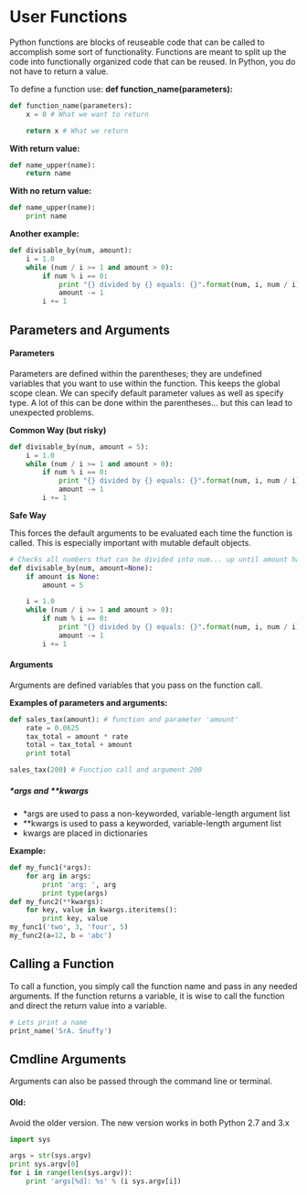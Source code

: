 # User Functions

Python functions are blocks of reuseable code that can be called to accomplish some sort of functionality. Functions are meant to split up the code into functionally organized code that can be reused. In Python, you do not have to return a value.

To define a function use: **def function\_name\(parameters\):**

```py
def function_name(parameters):
    x = 0 # What we want to return

    return x # What we return
```

**With return value:**

```py
def name_upper(name):
    return name
```

**With no return value:**

```py
def name_upper(name):
    print name
```

**Another example:**

```py
def divisable_by(num, amount):
    i = 1.0
    while (num / i >= 1 and amount > 0):
        if num % i == 0:
            print "{} divided by {} equals: {}".format(num, i, num / i)
            amount -= 1
        i += 1
```

## Parameters and Arguments

#### Parameters

Parameters are defined within the parentheses; they are undefined variables that you want to use within the function. This keeps the global scope clean. We can specify default parameter values as well as specify type. A lot of this can be done within the parentheses... but this can lead to unexpected problems.

**Common Way \(but risky\)**

```py
def divisable_by(num, amount = 5):
    i = 1.0
    while (num / i >= 1 and amount > 0):
        if num % i == 0:
            print "{} divided by {} equals: {}".format(num, i, num / i)
            amount -= 1
        i += 1
```

**Safe Way**

This forces the default arguments to be evaluated each time the function is called. This is especially important with mutable default objects.

```py
# Checks all numbers that can be divided into num... up until amount has been reached or we reach divide by self
def divisable_by(num, amount=None):
    if amount is None:
        amount = 5

    i = 1.0
    while (num / i >= 1 and amount > 0):
        if num % i == 0:
            print "{} divided by {} equals: {}".format(num, i, num / i)
            amount -= 1
        i += 1
```

#### Arguments

Arguments are defined variables that you pass on the function call.

**Examples of parameters and arguments:**

```py
def sales_tax(amount): # function and parameter 'amount'
    rate = 0.0625
    tax_total = amount * rate
    total = tax_total + amount
    print total

sales_tax(200) # Function call and argument 200
```

##### \*args and \*\*kwargs

* \*args are used to pass a non-keyworded, variable-length argument list
* \*\*kwargs is used to pass a keyworded, variable-length argument list
* kwargs are placed in dictionaries

**Example:**

```py
def my_func1(*args):
    for arg in args:
        print 'arg: ', arg
        print type(args)
def my_func2(**kwargs):
    for key, value in kwargs.iteritems():
        print key, value
my_func1('two', 3, 'four', 5)
my_func2(a=12, b = 'abc')
```

## Calling a Function

To call a function, you simply call the function name and pass in any needed arguments. If the function returns a variable, it is wise to call the function and direct the return value into a variable.

```py
# Lets print a name
print_name('SrA. Snuffy')
```

## Cmdline Arguments

Arguments can also be passed through the command line or terminal.

#### Old:

Avoid the older version. The new version works in both Python 2.7 and 3.x

```py
import sys

args = str(sys.argv)
print sys.argv[0]
for i in range(len(sys.argv)):
    print 'args[%d]: %s' % (i sys.argv[i])
```



